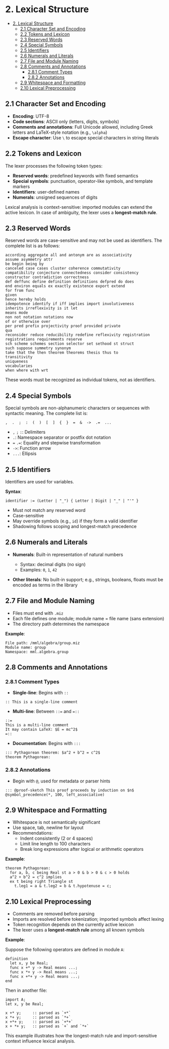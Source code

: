 # 2. Lexical Structure

- [2. Lexical Structure](#2-lexical-structure)
  - [2.1 Character Set and Encoding](#21-character-set-and-encoding)
  - [2.2 Tokens and Lexicon](#22-tokens-and-lexicon)
  - [2.3 Reserved Words](#23-reserved-words)
  - [2.4 Special Symbols](#24-special-symbols)
  - [2.5 Identifiers](#25-identifiers)
  - [2.6 Numerals and Literals](#26-numerals-and-literals)
  - [2.7 File and Module Naming](#27-file-and-module-naming)
  - [2.8 Comments and Annotations](#28-comments-and-annotations)
    - [2.8.1 Comment Types](#281-comment-types)
    - [2.8.2 Annotations](#282-annotations)
  - [2.9 Whitespace and Formatting](#29-whitespace-and-formatting)
  - [2.10 Lexical Preprocessing](#210-lexical-preprocessing)

## 2.1 Character Set and Encoding

* **Encoding**: UTF-8
* **Code sections**: ASCII only (letters, digits, symbols)
* **Comments and annotations**: Full Unicode allowed, including Greek letters and LaTeX-style notation (e.g., `\alpha`)
* **Escape character**: Use `\` to escape special characters in string literals

## 2.2 Tokens and Lexicon

The lexer processes the following token types:

* **Reserved words**: predefined keywords with fixed semantics
* **Special symbols**: punctuation, operator-like symbols, and template markers
* **Identifiers**: user-defined names
* **Numerals**: unsigned sequences of digits

Lexical analysis is context-sensitive: imported modules can extend the active lexicon. In case of ambiguity, the lexer uses a **longest-match rule**.

## 2.3 Reserved Words

Reserved words are case-sensitive and may not be used as identifiers. The complete list is as follows:

```mizar
according aggregate all and antonym are as associativity
assume asymmetry attr
be begin being by
canceled case cases cluster coherence commutativity
compatibility conjecture connectedness consider consistency
constructor contradiction correctness
def deffunc define definition definitions defpred do does
end environ equals ex exactly existence export extend
for from func
given
hence hereby holds
idempotence identify if iff implies import involutiveness
inherits irreflexivity is it let
means mode
non not notation notations now
of or otherwise over
per pred prefix projectivity proof provided private
qua
reconsider reduce reducibility redefine reflexivity registration
registrations requirements reserve
sch scheme schemes section selector set sethood st struct
such suppose symmetry synonym
take that the then theorem theorems thesis thus to
transitivity
uniqueness
vocabularies
when where with wrt
```

These words must be recognized as individual tokens, not as identifiers.

## 2.4 Special Symbols

Special symbols are non-alphanumeric characters or sequences with syntactic meaning. The complete list is:

```mizar
,  .  ;  :  (  )  [  ]  {  }  =  &  ->  .=  ...
```

* `,` `;` `:`: Delimiters
* `.`: Namespace separator or postfix dot notation
* `=` `.=`: Equality and stepwise transformation
* `->`: Function arrow
* `...`: Ellipsis

## 2.5 Identifiers

Identifiers are used for variables.

**Syntax**:

```bnf
identifier := (Letter | "_") { Letter | Digit | "_" | "'" }
```

* Must not match any reserved word
* Case-sensitive
* May override symbols (e.g., `id`) if they form a valid identifier
* Shadowing follows scoping and longest-match precedence

## 2.6 Numerals and Literals

* **Numerals**: Built-in representation of natural numbers

  * Syntax: decimal digits (no sign)
  * Examples: `0`, `1`, `42`
* **Other literals**: No built-in support; e.g., strings, booleans, floats must be encoded as terms in the library

## 2.7 File and Module Naming

* Files must end with `.miz`
* Each file defines one module; module name = file name (sans extension)
* The directory path determines the namespace

**Example**:

```
File path: /mml/algebra/group.miz
Module name: group
Namespace: mml.algebra.group
```

## 2.8 Comments and Annotations

### 2.8.1 Comment Types

* **Single-line**: Begins with `::`

```mizar
:: This is a single-line comment
```

* **Multi-line**: Between `::=` and `=::`

```mizar
::=
This is a multi-line comment
It may contain LaTeX: $E = mc^2$
=::
```

* **Documentation**: Begins with `:::`

```mizar
::: Pythagorean theorem: $a^2 + b^2 = c^2$
theorem Pythagorean:
```

### 2.8.2 Annotations

* Begin with `@`, used for metadata or parser hints

```mizar
::: @proof-sketch This proof proceeds by induction on $n$
@symbol_precedence(*, 100, left_associative)
```

## 2.9 Whitespace and Formatting

* Whitespace is not semantically significant
* Use space, tab, newline for layout
* Recommendations:
  * Indent consistently (2 or 4 spaces)
  * Limit line length to 100 characters
  * Break long expressions after logical or arithmetic operators

**Example**:

```mizar
theorem Pythagorean:
  for a, b, c being Real st a > 0 & b > 0 & c > 0 holds
  a^2 + b^2 = c^2 implies
  ex t being right Triangle st
    t.leg1 = a & t.leg2 = b & t.hypotenuse = c;
```

## 2.10 Lexical Preprocessing

* Comments are removed before parsing
* Imports are resolved before tokenization; imported symbols affect lexing
* Token recognition depends on the currently active lexicon
* The lexer uses a **longest-match rule** among all known symbols

**Example**:

Suppose the following operators are defined in module `A`:

```mizar
definition
  let x, y be Real;
  func x +* y -> Real means ...;
  func x *+ y -> Real means ...;
  func x +*+ y -> Real means ...;
end
```

Then in another file:

```mizar
import A;
let x, y be Real;

x +* y;     :: parsed as `+*`
x *+ y;     :: parsed as `*+`
x +*+ y;    :: parsed as `+*+`
x + *+ y;   :: parsed as `+` and `*+`
```

This example illustrates how the longest-match rule and import-sensitive context influence lexical analysis.
